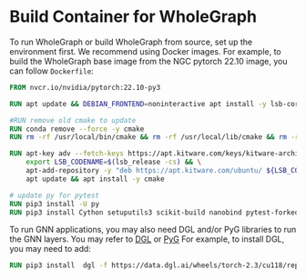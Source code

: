 # Build Container for WholeGraph
To run WholeGraph or build WholeGraph from source, set up the environment first.
We recommend using Docker images.
For example, to build the WholeGraph base image from the NGC pytorch 22.10 image, you can follow `Dockerfile`:
```dockerfile
FROM nvcr.io/nvidia/pytorch:22.10-py3

RUN apt update && DEBIAN_FRONTEND=noninteractive apt install -y lsb-core software-properties-common wget libspdlog-dev

#RUN remove old cmake to update
RUN conda remove --force -y cmake
RUN rm -rf /usr/local/bin/cmake && rm -rf /usr/local/lib/cmake && rm -rf /usr/lib/cmake

RUN apt-key adv --fetch-keys https://apt.kitware.com/keys/kitware-archive-latest.asc && \
    export LSB_CODENAME=$(lsb_release -cs) && \
    apt-add-repository -y "deb https://apt.kitware.com/ubuntu/ ${LSB_CODENAME} main" && \
    apt update && apt install -y cmake

# update py for pytest
RUN pip3 install -U py
RUN pip3 install Cython setuputils3 scikit-build nanobind pytest-forked pytest
```

To run GNN applications, you may also need DGL and/or PyG libraries to run the GNN layers.
You may refer to [DGL](https://www.dgl.ai/pages/start.html) or [PyG](https://pytorch-geometric.readthedocs.io/en/latest/notes/installation.html)
For example, to install DGL, you may need to add:

```dockerfile
RUN pip3 install  dgl -f https://data.dgl.ai/wheels/torch-2.3/cu118/repo.html
```
